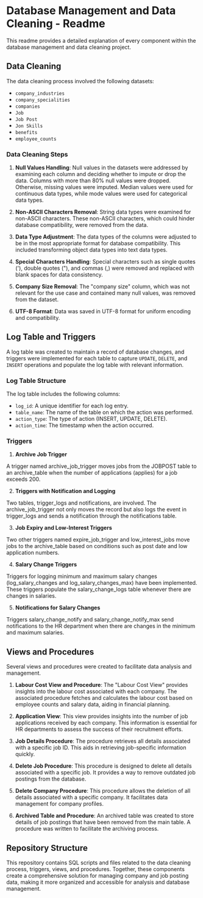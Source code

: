 # Database Management and Data Cleaning - Readme

This readme provides a detailed explanation of every component within the database management and data cleaning project.

## Data Cleaning

The data cleaning process involved the following datasets:

- `company_industries`
- `company_specialities`
- `companies`
- `Job`
- `Job Post`
- `Jon Skills`
- `benefits`
- `employee_counts`

### Data Cleaning Steps

1. **Null Values Handling**: Null values in the datasets were addressed by examining each column and deciding whether to impute or drop the data. Columns with more than 80% null values were dropped. Otherwise, missing values were imputed. Median values were used for continuous data types, while mode values were used for categorical data types.

2. **Non-ASCII Characters Removal**: String data types were examined for non-ASCII characters. These non-ASCII characters, which could hinder database compatibility, were removed from the data.

3. **Data Type Adjustment**: The data types of the columns were adjusted to be in the most appropriate format for database compatibility. This included transforming object data types into text data types.

4. **Special Characters Handling**: Special characters such as single quotes ('), double quotes ("), and commas (,) were removed and replaced with blank spaces for data consistency.

5. **Company Size Removal**: The "company size" column, which was not relevant for the use case and contained many null values, was removed from the dataset.

6. **UTF-8 Format**: Data was saved in UTF-8 format for uniform encoding and compatibility.

## Log Table and Triggers

A log table was created to maintain a record of database changes, and triggers were implemented for each table to capture `UPDATE`, `DELETE`, and `INSERT` operations and populate the log table with relevant information.

### Log Table Structure

The log table includes the following columns:

- `log_id`: A unique identifier for each log entry.
- `table_name`: The name of the table on which the action was performed.
- `action_type`: The type of action (INSERT, UPDATE, DELETE).
- `action_time`: The timestamp when the action occurred.

### Triggers

1. **Archive Job Trigger**

A trigger named archive_job_trigger moves jobs from the JOBPOST table to an archive_table when the number of applications (applies) for a job exceeds 200.

2. **Triggers with Notification and Logging**

Two tables, trigger_logs and notifications, are involved. The archive_job_trigger not only moves the record but also logs the event in trigger_logs and sends a notification through the notifications table.

3. **Job Expiry and Low-Interest Triggers**

Two other triggers named expire_job_trigger and low_interest_jobs move jobs to the archive_table based on conditions such as post date and low application numbers.

4. **Salary Change Triggers**

Triggers for logging minimum and maximum salary changes (log_salary_changes and log_salary_changes_max) have been implemented. These triggers populate the salary_change_logs table whenever there are changes in salaries.

5. **Notifications for Salary Changes**

Triggers salary_change_notify and salary_change_notify_max send notifications to the HR department when there are changes in the minimum and maximum salaries.


## Views and Procedures

Several views and procedures were created to facilitate data analysis and management.

1. **Labour Cost View and Procedure**: The "Labour Cost View" provides insights into the labour cost associated with each company. The associated procedure fetches and calculates the labour cost based on employee counts and salary data, aiding in financial planning.

2. **Application View**: This view provides insights into the number of job applications received by each company. This information is essential for HR departments to assess the success of their recruitment efforts.

3. **Job Details Procedure**: The procedure retrieves all details associated with a specific job ID. This aids in retrieving job-specific information quickly.

4. **Delete Job Procedure**: This procedure is designed to delete all details associated with a specific job. It provides a way to remove outdated job postings from the database.

5. **Delete Company Procedure**: This procedure allows the deletion of all details associated with a specific company. It facilitates data management for company profiles.

6. **Archived Table and Procedure**: An archived table was created to store details of job postings that have been removed from the main table. A procedure was written to facilitate the archiving process.

## Repository Structure

This repository contains SQL scripts and files related to the data cleaning process, triggers, views, and procedures. Together, these components create a comprehensive solution for managing company and job posting data, making it more organized and accessible for analysis and database management.



